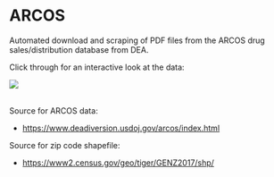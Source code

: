 # ARCOS
Automated download and scraping of PDF files from the ARCOS drug sales/distribution database from DEA.

Click through for an interactive look at the data:

<div class='tableauPlaceholder' id='viz1603110031080' style='position: relative'>
   <noscript>
     <a href='https://public.tableau.com/profile/benjamin.ryan2179#!/vizhome/ARCOS/Dashboard1?publish=yes'>
     <img alt=' ' src='https:&#47;&#47;public.tableau.com&#47;static&#47;images&#47;AR&#47;ARCOS&#47;Dashboard1&#47;1_rss.png' style='border: none' />
     </a>
  </noscript>
  <object class='tableauViz'  style='display:none;'>
    <param name='host_url' value='https%3A%2F%2Fpublic.tableau.com%2F' /> 
    <param name='embed_code_version' value='3' /> 
    <param name='site_root' value='' />
    <param name='name' value='ARCOS&#47;Dashboard1' />
    <param name='tabs' value='no' />
    <param name='toolbar' value='yes' />
    <param name='static_image' value='https:&#47;&#47;public.tableau.com&#47;static&#47;images&#47;AR&#47;ARCOS&#47;Dashboard1&#47;1.png' /> 
    <param name='animate_transition' value='yes' />
    <param name='display_static_image' value='yes' />
    <param name='display_spinner' value='yes' />
    <param name='display_overlay' value='yes' />
    <param name='display_count' value='yes' />
    <param name='language' value='en' />
    <param name='filter' value='publish=yes' />
  </object>
</div>

<br>

Source for ARCOS data:
- https://www.deadiversion.usdoj.gov/arcos/index.html

Source for zip code shapefile:
- https://www2.census.gov/geo/tiger/GENZ2017/shp/
